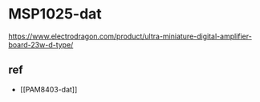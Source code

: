 
# MSP1025-dat 

https://www.electrodragon.com/product/ultra-miniature-digital-amplifier-board-23w-d-type/

## ref 

- [[PAM8403-dat]]